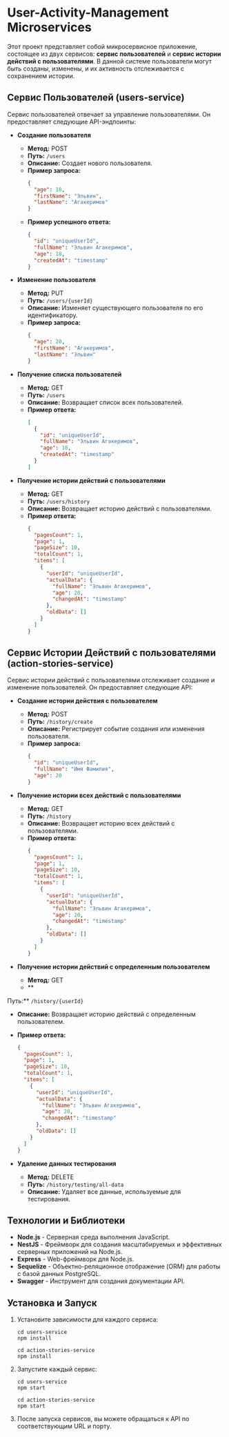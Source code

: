 # User-Activity-Management Microservices

Этот проект представляет собой микросервисное приложение, состоящее из двух сервисов: **сервис пользователей** и **сервис истории действий с пользователями**. В данной системе пользователи могут быть созданы, изменены, и их активность отслеживается с сохранением истории.

## Сервис Пользователей (users-service)

Сервис пользователей отвечает за управление пользователями. Он предоставляет следующие API-эндпоинты:

- **Создание пользователя**
  - **Метод:** POST
  - **Путь:** `/users`
  - **Описание:** Создает нового пользователя.
  - **Пример запроса:**
    ```json
    {
      "age": 18,
      "firstName": "Эльвин",
      "lastName": "Агакеримов"
    }
    ```
  - **Пример успешного ответа:**
    ```json
    {
      "id": "uniqueUserId",
      "fullName": "Эльвин Агакеримов",
      "age": 18,
      "createdAt": "timestamp"
    }
    ```

- **Изменение пользователя**
  - **Метод:** PUT
  - **Путь:** `/users/{userId}`
  - **Описание:** Изменяет существующего пользователя по его идентификатору.
  - **Пример запроса:**
    ```json
    {
      "age": 20,
      "firstName": "Агакеримов",
      "lastName": "Эльвин"
    }
    ```

- **Получение списка пользователей**
  - **Метод:** GET
  - **Путь:** `/users`
  - **Описание:** Возвращает список всех пользователей.
  - **Пример ответа:**
    ```json
    [
      {
        "id": "uniqueUserId",
        "fullName": "Эльвин Агакеримов",
        "age": 18,
        "createdAt": "timestamp"
      }
    ]
    ```

- **Получение истории действий с пользователями**
  - **Метод:** GET
  - **Путь:** `/users/history`
  - **Описание:** Возвращает историю действий с пользователями.
  - **Пример ответа:**
    ```json
    {
      "pagesCount": 1,
      "page": 1,
      "pageSize": 10,
      "totalCount": 1,
      "items": [
        {
          "userId": "uniqueUserId",
          "actualData": {
            "fullName": "Эльвин Агакеримов",
            "age": 20,
            "changedAt": "timestamp"
          },
          "oldData": []
        }
      ]
    }
    ```

## Сервис Истории Действий с пользователями (action-stories-service)

Сервис истории действий с пользователями отслеживает создание и изменение пользователей. Он предоставляет следующие API:

- **Создание истории действия с пользователем**
  - **Метод:** POST
  - **Путь:** `/history/create`
  - **Описание:** Регистрирует событие создания или изменения пользователя.
  - **Пример запроса:**
    ```json
    {
      "id": "uniqueUserId",
      "fullName": "Имя Фамилия",
      "age": 20
    }
    ```

- **Получение истории всех действий с пользователями**
  - **Метод:** GET
  - **Путь:** `/history`
  - **Описание:** Возвращает историю всех действий с пользователями.
  - **Пример ответа:**
    ```json
    {
      "pagesCount": 1,
      "page": 1,
      "pageSize": 10,
      "totalCount": 1,
      "items": [
        {
          "userId": "uniqueUserId",
          "actualData": {
            "fullName": "Эльвин Агакеримов",
            "age": 20,
            "changedAt": "timestamp"
          },
          "oldData": []
        }
      ]
    }
    ```

- **Получение истории действий с определенным пользователем**
  - **Метод:** GET
  - **

Путь:** `/history/{userId}`
  - **Описание:** Возвращает историю действий с определенным пользователем.
  - **Пример ответа:**
    ```json
    {
      "pagesCount": 1,
      "page": 1,
      "pageSize": 10,
      "totalCount": 1,
      "items": [
        {
          "userId": "uniqueUserId",
          "actualData": {
            "fullName": "Эльвин Агакеримов",
            "age": 20,
            "changedAt": "timestamp"
          },
          "oldData": []
        }
      ]
    }
    ```

- **Удаление данных тестирования**
  - **Метод:** DELETE
  - **Путь:** `/history/testing/all-data`
  - **Описание:** Удаляет все данные, используемые для тестирования.

## Технологии и Библиотеки

- **Node.js** - Серверная среда выполнения JavaScript.
- **NestJS** - Фреймворк для создания масштабируемых и эффективных серверных приложений на Node.js.
- **Express** - Web-фреймворк для Node.js.
- **Sequelize** - Объектно-реляционное отображение (ORM) для работы с базой данных PostgreSQL.
- **Swagger** - Инструмент для создания документации API.

## Установка и Запуск

1. Установите зависимости для каждого сервиса:

   ```
   cd users-service
   npm install

   cd action-stories-service
   npm install
   ```

2. Запустите каждый сервис:

   ```
   cd users-service
   npm start

   cd action-stories-service
   npm start
   ```

3. После запуска сервисов, вы можете обращаться к API по соответствующим URL и порту.
